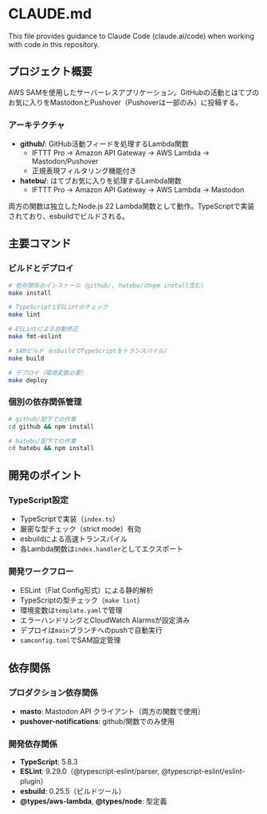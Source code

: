 # CLAUDE.md

This file provides guidance to Claude Code (claude.ai/code) when working with code in this repository.

## プロジェクト概要

AWS SAMを使用したサーバーレスアプリケーション。GitHubの活動とはてブのお気に入りをMastodonとPushover（Pushoverは一部のみ）に投稿する。

### アーキテクチャ

- **github/**: GitHub活動フィードを処理するLambda関数
  - IFTTT Pro → Amazon API Gateway → AWS Lambda → Mastodon/Pushover
  - 正規表現フィルタリング機能付き
- **hatebu/**: はてブお気に入りを処理するLambda関数
  - IFTTT Pro → Amazon API Gateway → AWS Lambda → Mastodon

両方の関数は独立したNode.js 22 Lambda関数として動作。TypeScriptで実装されており、esbuildでビルドされる。

## 主要コマンド

### ビルドとデプロイ

```bash
# 依存関係のインストール（github/, hatebu/のnpm install含む）
make install

# TypeScriptとESLintのチェック
make lint

# ESLintによる自動修正
make fmt-eslint

# SAMビルド（esbuildでTypeScriptをトランスパイル）
make build

# デプロイ（環境変数必要）
make deploy
```

### 個別の依存関係管理

```bash
# github/配下での作業
cd github && npm install

# hatebu/配下での作業
cd hatebu && npm install
```

## 開発のポイント

### TypeScript設定
- TypeScriptで実装（`index.ts`）
- 厳密な型チェック（strict mode）有効
- esbuildによる高速トランスパイル
- 各Lambda関数は`index.handler`としてエクスポート

### 開発ワークフロー
- ESLint（Flat Config形式）による静的解析
- TypeScriptの型チェック（`make lint`）
- 環境変数は`template.yaml`で管理
- エラーハンドリングとCloudWatch Alarmsが設定済み
- デプロイは`main`ブランチへのpushで自動実行
- `samconfig.toml`でSAM設定管理

## 依存関係

### プロダクション依存関係
- **masto**: Mastodon API クライアント（両方の関数で使用）
- **pushover-notifications**: github/関数でのみ使用

### 開発依存関係
- **TypeScript**: 5.8.3
- **ESLint**: 9.29.0（@typescript-eslint/parser, @typescript-eslint/eslint-plugin）
- **esbuild**: 0.25.5（ビルドツール）
- **@types/aws-lambda**, **@types/node**: 型定義
